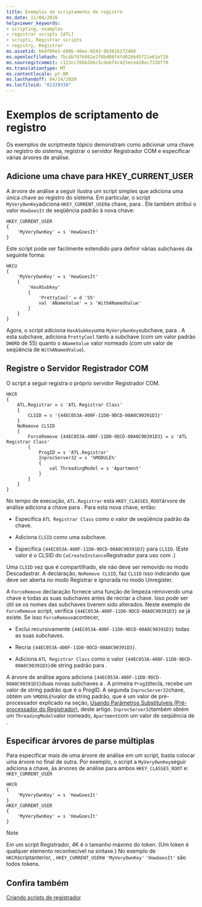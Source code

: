 ```yaml
---
title: Exemplos de scriptamento de registro
ms.date: 11/04/2016
helpviewer_keywords:
- scripting, examples
- registrar scripts [ATL]
- scripts, Registrar scripts
- registry, Registrar
ms.assetid: b6df80e1-e08b-40ee-9243-9b381b172460
ms.openlocfilehash: 7bcdb7076982e2f0bd08f4fd82bb45f21e61ef20
ms.sourcegitcommit: c123cc76bb2b6c5cde6f4c425ece420ac733bf70
ms.translationtype: MT
ms.contentlocale: pt-BR
ms.lasthandoff: 04/14/2020
ms.locfileid: "81329338"
---
```

# <a name="registry-scripting-examples"></a>Exemplos de scriptamento de registro

Os exemplos de scriptneste tópico demonstram como adicionar uma chave ao registro do sistema, registrar o servidor Registrador COM e especificar várias árvores de análise.

## <a name="add-a-key-to-hkey_current_user"></a>Adicione uma chave para HKEY_CURRENT_USER

A árvore de análise a seguir ilustra um script simples que adiciona uma única chave ao registro do sistema. Em particular, o script `MyVeryOwnKey`adiciona `HKEY_CURRENT_USER`a chave, para . Ele também atribui o valor `HowGoesIt` de seqüência padrão à nova chave:

```
HKEY_CURRENT_USER
{
    'MyVeryOwnKey' = s 'HowGoesIt'
}
```

Este script pode ser facilmente estendido para definir várias subchaves da seguinte forma:

```
HKCU
{
    'MyVeryOwnKey' = s 'HowGoesIt'
    {
        'HasASubkey'
        {
            'PrettyCool' = d '55'
            val 'ANameValue' = s 'WithANamedValue'
        }
    }
}
```

Agora, o script adiciona `HasASubkey`uma `MyVeryOwnKey`subchave, para . A esta subchave, adiciona `PrettyCool` tanto a subchave (com um valor padrão `DWORD` de 55) quanto o `ANameValue` valor nomeado (com um valor de seqüência de `WithANamedValue`).

## <a name="register-the-registrar-com-server"></a><a name="_atl_register_the_registrar_com_server"></a>Registre o Servidor Registrador COM

O script a seguir registra o próprio servidor Registrador COM.

```
HKCR
{
    ATL.Registrar = s 'ATL Registrar Class'
    {
        CLSID = s '{44EC053A-400F-11D0-9DCD-00A0C90391D3}'
    }
    NoRemove CLSID
    {
        ForceRemove {44EC053A-400F-11D0-9DCD-00A0C90391D3} = s 'ATL Registrar Class'
        {
            ProgID = s 'ATL.Registrar'
            InprocServer32 = s '%MODULE%'
            {
                val ThreadingModel = s 'Apartment'
            }
        }
    }
}
```

No tempo de execução, `ATL.Registrar` esta `HKEY_CLASSES_ROOT`árvore de análise adiciona a chave para . Para esta nova chave, então:

- Especifica `ATL Registrar Class` como o valor de seqüência padrão da chave.

- Adiciona `CLSID` como uma subchave.

- Especifica `{44EC053A-400F-11D0-9DCD-00A0C90391D3}` para `CLSID`. (Este valor é o CLSID do `CoCreateInstance`Registrador para uso com .)

Uma `CLSID` vez que é compartilhado, ele não deve ser removido no modo Descadastrar. A declaração, `NoRemove CLSID`, faz `CLSID` isso indicando que deve ser aberta no modo Registrar e ignorada no modo Unregister.

A `ForceRemove` declaração fornece uma função de limpeza removendo uma chave e todas as suas subchaves antes de recriar a chave. Isso pode ser útil se os nomes das subchaves tiverem sido alterados. Neste exemplo de `ForceRemove` script, verifica `{44EC053A-400F-11D0-9DCD-00A0C90391D3}` se já existe. Se isso `ForceRemove`acontecer,

- Exclui recursivamente `{44EC053A-400F-11D0-9DCD-00A0C90391D3}` todas as suas subchaves.

- Recria `{44EC053A-400F-11D0-9DCD-00A0C90391D3}`.

- Adiciona `ATL Registrar Class` como o valor `{44EC053A-400F-11D0-9DCD-00A0C90391D3}`de string padrão para .

A árvore de análise agora adiciona `{44EC053A-400F-11D0-9DCD-00A0C90391D3}`duas novas subchaves a . A primeira `ProgID`tecla, recebe um valor de string padrão que é o ProgID. A segunda `InprocServer32`chave, obtém um `%MODULE%`valor de string padrão, que é um valor de pré-processador explicado na seção, [Usando Parâmetros Substituíveis (Pré-processador do Registrador)](../atl/using-replaceable-parameters-the-registrar-s-preprocessor.md), deste artigo. `InprocServer32`também obtém um `ThreadingModel`valor nomeado, `Apartment`com um valor de seqüência de .

## <a name="specify-multiple-parse-trees"></a>Especificar árvores de parse múltiplas

Para especificar mais de uma árvore de análise em um script, basta colocar uma árvore no final de outra. Por exemplo, o script a `MyVeryOwnKey`seguir adiciona a chave, às árvores de análise para ambos `HKEY_CLASSES_ROOT` e: `HKEY_CURRENT_USER`

```
HKCR
{
    'MyVeryOwnKey' = s 'HowGoesIt'
}
HKEY_CURRENT_USER
{
    'MyVeryOwnKey' = s 'HowGoesIt'
}
```

> [!NOTE]
> Em um script Registrador, 4K é o tamanho máximo do token. (Um token é qualquer elemento reconhecível na sintaxe.) No exemplo de `HKCR`scriptanterior, , `HKEY_CURRENT_USER`e `'MyVeryOwnKey'` `'HowGoesIt'` são todos tokens.

## <a name="see-also"></a>Confira também

[Criando scripts de registrador](../atl/creating-registrar-scripts.md)
